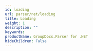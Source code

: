 ```yaml
---
id: loading
url: parser/net/loading
title: Loading
weight: 1
description: ""
keywords: 
productName: GroupDocs.Parser for .NET
hideChildren: False
---
```

